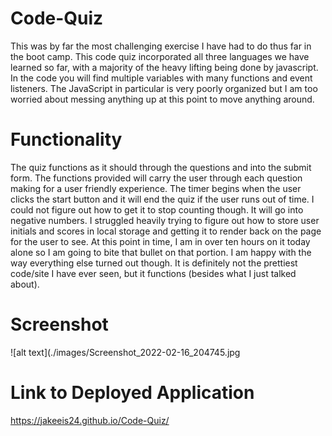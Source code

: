 # Code-Quiz

This was by far the most challenging exercise I have had to do thus far in the boot camp. This code quiz incorporated all three languages we have learned so far, with a majority of the heavy lifting being done by javascript. In the code you will find multiple variables with many functions and event listeners. The JavaScript in particular is very poorly organized but I am too worried about messing anything up at this point to move anything around.

# Functionality

The quiz functions as it should through the questions and into the submit form. The functions provided will carry the user through each question making for a user friendly experience. The timer begins when the user clicks the start button and it will end the quiz if the user runs out of time. I could not figure out how to get it to stop counting though. It will go into negative numbers. I struggled heavily trying to figure out how to store user initials and scores in local storage and getting it to render back on the page for the user to see. At this point in time, I am in over ten hours on it today alone so I am going to bite that bullet on that portion. I am happy with the way everything else turned out though. It is definitely not the prettiest code/site I have ever seen, but it functions (besides what I just talked about).

# Screenshot

![alt text](./images/Screenshot_2022-02-16_204745.jpg

# Link to Deployed Application

https://jakeeis24.github.io/Code-Quiz/
